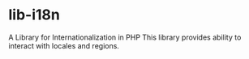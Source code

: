 # lib-i18n
 A Library for Internationalization in PHP
 This library provides ability to interact with locales and regions.